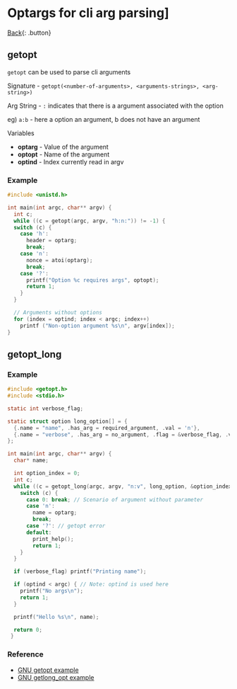 # Optargs for cli arg parsing]

[Back](../../index.md){: .button}

## getopt

`getopt` can be used to parse cli arguments

Signature - `getopt(<number-of-arguments>, <arguments-strings>, <arg-string>)` 

Arg String - `:` indicates that there is a argument associated with the option

eg) `a:b` - here a option an argument, b does not have an argument

Variables
- **optarg** - Value of the argument
- **optopt** - Name of the argument
- **optind** - Index currently read in argv

### Example

```c
#include <unistd.h>

int main(int argc, char** argv) {
  int c;
  while ((c = getopt(argc, argv, "h:n:")) != -1) {
  switch (c) {
    case 'h':
      header = optarg;
      break;
    case 'n':
      nonce = atoi(optarg);
      break;
    case '?':
      printf("Option %c requires args", optopt);
      return 1;
    }
  }

  // Arguments without options
  for (index = optind; index < argc; index++)
    printf ("Non-option argument %s\n", argv[index]);
}
```

## getopt\_long

### Example

```c
#include <getopt.h>
#include <stdio.h>

static int verbose_flag;

static struct option long_option[] = {
  {.name = "name", .has_arg = required_argument, .val = 'n'},
  {.name = "verbose", .has_arg = no_argument, .flag = &verbose_flag, .val = 'v'}
};

int main(int argc, char** argv) {
  char* name;

  int option_index = 0;
  int c;
  while ((c = getopt_long(argc, argv, "n:v", long_option, &option_index)) != -1) {
    switch (c) {
      case 0: break; // Scenario of argument without parameter
      case 'n':
        name = optarg;
        break;
      case '?': // getopt error 
      default:
        print_help();
        return 1;
    }
  }

  if (verbose_flag) printf("Printing name");

  if (optind < argc) { // Note: optind is used here
    printf("No args\n");
    return 1;
  }

  printf("Hello %s\n", name);

  return 0;
 }
```

### Reference

- [GNU getopt example](https://www.gnu.org/software/libc/manual/html_node/Example-of-Getopt.html)
- [GNU getlong\_opt example](https://www.gnu.org/software/libc/manual/html_node/Getopt-Long-Option-Example.html)
